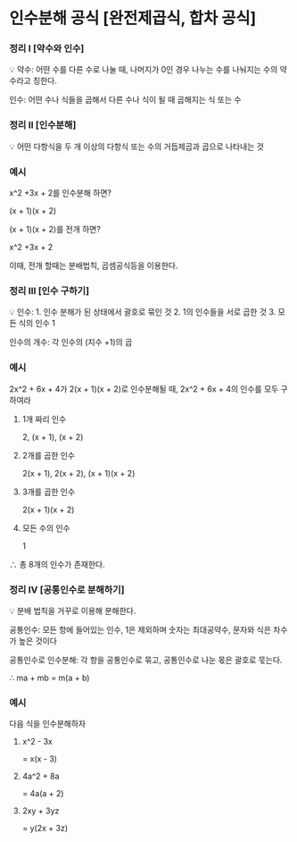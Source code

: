 # 인수분해 공식 [완전제곱식, 합차 공식]

### 정리 Ⅰ [약수와 인수]

<aside>
💡 약수: 어떤 수를 다른 수로 나눌 때, 나머지가 0인 경우 나누는 수를 나눠지는 수의 약수라고 칭한다.

인수: 어떤 수나 식들을 곱해서 다른 수나 식이 될 때 곱해지는 식 또는 수

</aside>

### 정리 Ⅱ [인수분해]

<aside>
💡 어떤 다항식을 두 개 이상의 다항식 또는 수의 거듭제곱과 곱으로 나타내는 것

</aside>

### 예시

x^2 +3x + 2를 인수분해 하면?

(x + 1)(x + 2)

(x + 1)(x + 2)를 전개 하면?

x^2 +3x + 2

이때, 전개 할때는 분배법칙, 곱셈공식등을 이용한다.

### 정리 Ⅲ [인수 구하기]

<aside>
💡 인수:
 1. 인수 분해가 된 상태에서 괄호로 묶인 것
 2. 1의 인수들을 서로 곱한 것
 3. 모든 식의 인수 1

인수의 개수: 각 인수의 (지수 +1)의 곱

</aside>

### 예시

2x^2 + 6x + 4가 2(x + 1)(x + 2)로 인수분해될 때, 2x^2 + 6x + 4의 인수를 모두 구하여라

1. 1개 짜리 인수

    2, (x + 1), (x + 2)

2. 2개를 곱한 인수

    2(x + 1), 2(x + 2), (x + 1)(x + 2)

3. 3개를 곱한 인수

    2(x + 1)(x + 2)

4. 모든 수의 인수

    1


∴ 총 8개의 인수가 존재한다.

### 정리 Ⅳ [공통인수로 분해하기]

<aside>
💡 분배 법칙을 거꾸로 이용해 분해한다.

공통인수: 모든 항에 들어있는 인수, 1은 제외하며 숫자는 최대공약수, 문자와 식은 차수가 높은 것이다

공통인수로 인수분해: 각 항을 공통인수로 묶고, 공통인수로 나눈 몫은 괄호로 묷는다.

∴ ma + mb = m(a + b)

</aside>

### 예시

다음 식을 인수분해하자

1. x^2 - 3x

    = x(x - 3)

2. 4a^2 + 8a

    = 4a(a + 2)

3. 2xy + 3yz

    = y(2x + 3z)

